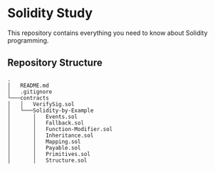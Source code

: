 # Solidity Study

This repository contains everything you need to know about Solidity programming.

## Repository Structure
```
.
│   README.md 
│   .gitignore
└───contracts
│   │   VerifySig.sol
│   └───Solidity-by-Example
│       │   Events.sol
│       │   Fallback.sol
│       │   Function-Modifier.sol
│       │   Inheritance.sol
│       │   Mapping.sol
│       │   Payable.sol
│       │   Primitives.sol
│       │   Structure.sol
```
